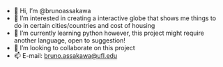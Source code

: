 - 👋 Hi, I’m @brunoassakawa
- 👀 I’m interested in creating a interactive globe that shows me things to do in certain cities/countries and cost of housing
- 🌱 I’m currently learning python however, this project might require another language, open to suggestion!
- 💞️ I’m looking to collaborate on this project
- 📫 E-mail: bruno.assakawa@ufl.edu

<!---
brunoassakawa/brunoassakawa is a ✨ special ✨ repository because its `README.md` (this file) appears on your GitHub profile.
You can click the Preview link to take a look at your changes.
--->
